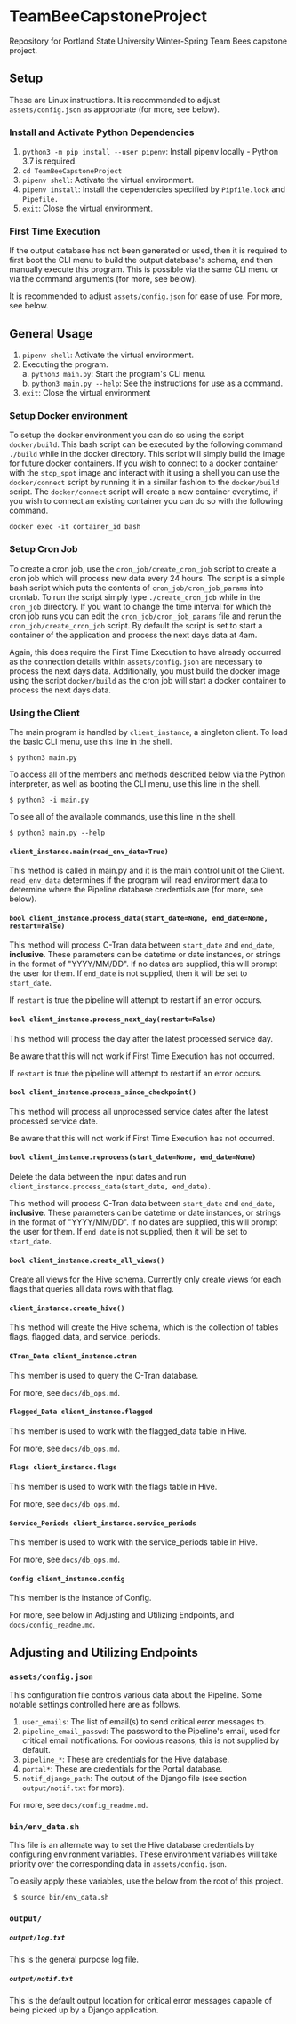 # TeamBeeCapstoneProject

Repository for Portland State University Winter-Spring Team Bees capstone project.

## Setup

These are Linux instructions. It is recommended to adjust `assets/config.json`
as appropriate (for more, see below).

### Install and Activate Python Dependencies

1) `python3 -m pip install --user pipenv`: Install pipenv locally - Python 3.7 is required.
2) `cd TeamBeeCapstoneProject`
3) `pipenv shell`: Activate the virtual environment.
4) `pipenv install`: Install the dependencies specified by `Pipfile.lock` and `Pipefile.`
5) `exit`: Close the virtual environment.

### First Time Execution

If the output database has not been generated or used, then it is required to
first boot the CLI menu to build the output database's schema, and then
manually execute this program. This is possible via the same CLI menu or via
the command arguments (for more, see below).  

It is recommended to adjust `assets/config.json` for ease of use. For more, see
below.

## General Usage

1) `pipenv shell`: Activate the virtual environment.
2) Executing the program.  
  a. `python3 main.py`: Start the program's CLI menu.  
  b. `python3 main.py --help`: See the instructions for use as a command.  
3) `exit`: Close the virtual environment

### Setup Docker environment

To setup the docker environment you can do so using the script ```docker/build```. This bash script can be executed by the following command ```./build``` while in the docker directory. This script will simply build the image for future docker containers. If you wish to connect to a docker container with the ```stop_spot``` image and interact with it using a shell you can use the ```docker/connect``` script by running it in a similar fashion to the ```docker/build``` script. The ```docker/connect``` script will create a new container everytime, if you wish to connect an existing container you can do so with the following command.

```docker exec -it container_id bash```


### Setup Cron Job

To create a cron job, use the ```cron_job/create_cron_job``` script to create a cron job which will process new data every 24 hours. The script is a simple bash script which puts the contents of ```cron_job/cron_job_params``` into crontab. To run the script simply type ```./create_cron_job``` while in the ```cron_job``` directory. If you want to change the time interval for which the cron job runs you can edit the ```cron_job/cron_job_params``` file and rerun the ```cron_job/create_cron_job``` script. By default the script is set to start a container of the application and process the next days data at 4am.

Again, this does require the First Time Execution to have already occurred as the connection details within ```assets/config.json``` are necessary to process the next days data. Additionally, you must build the docker image using the script ```docker/build``` as the cron job will start a docker container to process the next days data.  

### Using the Client

The main program is handled by `client_instance`, a singleton client. To load
the basic CLI menu, use this line in the shell.

    $ python3 main.py

To access all of the members and methods described below via the Python
interpreter, as well as booting the CLI menu, use this line in the shell.

    $ python3 -i main.py

To see all of the available commands, use this line in the shell.

    $ python3 main.py --help

#### `client_instance.main(read_env_data=True)`

This method is called in main.py and it is the main control unit of the Client.
`read_env_data` determines if the program will read environment data to
determine where the Pipeline database credentials are (for more, see below).

#### `bool client_instance.process_data(start_date=None, end_date=None, restart=False)`

This method will process C-Tran data between `start_date` and `end_date`,
**inclusive**. These parameters can be datetime or date instances, or strings
in the format of "YYYY/MM/DD". If no dates are supplied, this will prompt the
user for them. If `end_date` is not supplied, then it will be set to
`start_date`.

If `restart` is true the pipeline will attempt to restart if an error occurs.

#### `bool client_instance.process_next_day(restart=False)`

This method will process the day after the latest processed service day.  

Be aware that this will not work if First Time Execution has not occurred.

If `restart` is true the pipeline will attempt to restart if an error occurs.

#### `bool client_instance.process_since_checkpoint()`

This method will process all unprocessed service dates after the latest
processed service date.  

Be aware that this will not work if First Time Execution has not occurred.

#### `bool client_instance.reprocess(start_date=None, end_date=None)`

Delete the data between the input dates and run
`client_instance.process_data(start_date, end_date)`.  

This method will process C-Tran data between `start_date` and `end_date`,
**inclusive**. These parameters can be datetime or date instances, or strings
in the format of "YYYY/MM/DD". If no dates are supplied, this will prompt the
user for them. If `end_date` is not supplied, then it will be set to
`start_date`.

#### `bool client_instance.create_all_views()`

Create all views for the Hive schema. Currently only create views for each
flags that queries all data rows with that flag.

#### `client_instance.create_hive()`

This method will create the Hive schema, which is the collection of tables
flags, flagged_data, and service_periods.

#### `CTran_Data client_instance.ctran`

This member is used to query the C-Tran database.  

For more, see `docs/db_ops.md`.

#### `Flagged_Data client_instance.flagged`

This member is used to work with the flagged_data table in Hive.  

For more, see `docs/db_ops.md`.

#### `Flags client_instance.flags`

This member is used to work with the flags table in Hive.  

For more, see `docs/db_ops.md`.

#### `Service_Periods client_instance.service_periods`

This member is used to work with the service_periods table in Hive.  

For more, see `docs/db_ops.md`.

#### `Config client_instance.config`

This member is the instance of Config.  

For more, see below in Adjusting and Utilizing Endpoints, and
`docs/config_readme.md`.

## Adjusting and Utilizing Endpoints

### `assets/config.json`

This configuration file controls various data about the Pipeline. Some notable
settings controlled here are as follows.

1) `user_emails`: The list of email(s) to send critical error messages to.
2) `pipeline_email_passwd`: The password to the Pipeline's email, used for
critical email notifications. For obvious reasons, this is not supplied by default.
3) `pipeline_*`: These are credentials for the Hive database.
4) `portal*`: These are credentials for the Portal database.
5) `notif_django_path`: The output of the Django file (see section
`output/notif.txt` for more).

For more, see `docs/config_readme.md`.

### `bin/env_data.sh`

This file is an alternate way to set the Hive database credentials by
configuring environment variables. These environment variables will take
priority over the corresponding data in `assets/config.json`.

To easily apply these variables, use the below from the root of this project.

     $ source bin/env_data.sh

### `output/`

##### `output/log.txt`

This is the general purpose log file.

##### `output/notif.txt`

This is the default output location for critical error messages capable of
being picked up by a Django application.